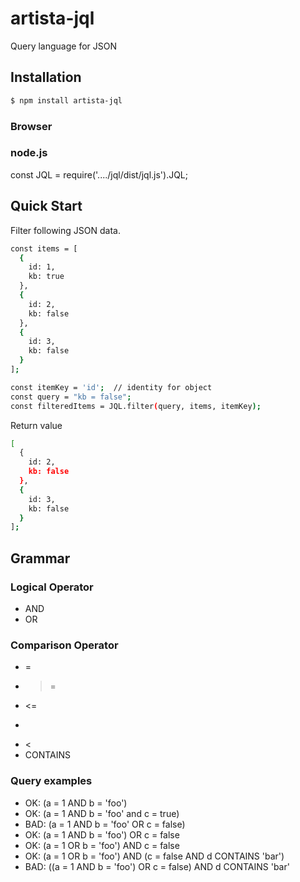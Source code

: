 # artista-jql

Query language for JSON


## Installation
```sh
$ npm install artista-jql
```

### Browser
<script src="..../jql/dist/jql.js"></script>

### node.js
const JQL = require('..../jql/dist/jql.js').JQL;

## Quick Start

Filter following JSON data.

```sh
const items = [
  {
    id: 1,
    kb: true
  },
  {
    id: 2,
    kb: false
  },
  {
    id: 3,
    kb: false
  }
];

const itemKey = 'id';  // identity for object
const query = "kb = false";
const filteredItems = JQL.filter(query, items, itemKey);
```

Return value

```sh
[
  {
    id: 2,
    kb: false
  },
  {
    id: 3,
    kb: false
  }
];
```


## Grammar

### Logical Operator

* AND
* OR


### Comparison Operator

* =
* >=
* <=
* >
* <
* CONTAINS 


### Query examples

* OK: (a = 1 AND b = 'foo')
* OK: (a = 1 AND b = 'foo' and c = true)
* BAD: (a = 1 AND b = 'foo' OR c = false)
* OK: (a = 1 AND b = 'foo') OR c = false
* OK: (a = 1 OR b = 'foo') AND c = false
* OK: (a = 1 OR b = 'foo') AND (c = false AND d CONTAINS 'bar')
* BAD: ((a = 1 AND b = 'foo') OR c = false) AND d CONTAINS 'bar'

